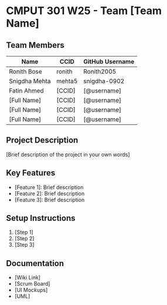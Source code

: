 # CMPUT 301 W25 - Team [Team Name]

## Team Members

| Name        | CCID   | GitHub Username |
| ----------- | ------ | --------------- |
| Ronith Bose | ronith | Ronith2005     |
| Snigdha Mehta | mehta5 | snigdha-0902     |
| Fatin Ahmed | [CCID] | [@username]     | 
| [Full Name] | [CCID] | [@username]     |
| [Full Name] | [CCID] | [@username]     |
| [Full Name] | [CCID] | [@username]     |

## Project Description

[Brief description of the project in your own words]

## Key Features

- [Feature 1]: Brief description
- [Feature 2]: Brief description
- [Feature 3]: Brief description

## Setup Instructions

1. [Step 1]
2. [Step 2]
3. [Step 3]

## Documentation

- [Wiki Link]
- [Scrum Board]
- [UI Mockups]
- [UML]
